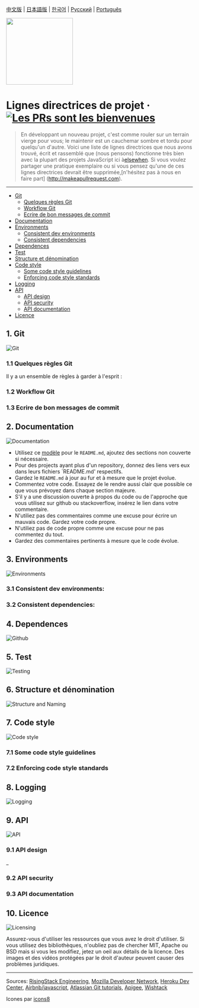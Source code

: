 
[中文版](./README-zh.md)
 | [日本語版](./README-ja.md)
 | [한국어](./README-ko.md)
 | [Русский](./README-ru.md)
 | [Português](./README-pt-BR.md)

[<img src="./images/elsewhen-logo.png" width="180" height="180">](http://elsewhen.co/)


# Lignes directrices de projet &middot; [![Les PRs sont les bienvenues](https://img.shields.io/badge/PRs-welcome-brightgreen.svg?style=flat-square)](http://makeapullrequest.com)
> En développant un nouveau projet, c'est comme rouler sur un terrain vierge pour vous;  le maintenir est un cauchemar sombre et tordu pour quelqu'un d'autre.
Voici une liste de lignes directrices que nous avons trouvé, écrit et rassemblé que (nous pensons) fonctionne très bien avec la plupart des projets JavaScript ici à[elsewhen](http://elsewhen.co).
Si vous voulez partager une pratique exemplaire ou si vous pensez qu'une de ces lignes directrices devrait être supprimée,[n'hésitez pas à nous en faire part] (http://makeapullrequest.com). 
<hr>

- [Git](#git)
    - [Quelques règles Git](#some-git-rules)
    - [Workflow Git](#git-workflow)
    - [Ecrire de bon messages de commit](#writing-good-commit-messages)
- [Documentation](#documentation)
- [Environments](#environments)
    - [Consistent dev environments](#consistent-dev-environments)
    - [Consistent dependencies](#consistent-dependencies)
- [Dependences](#dependencies)
- [Test](#testing)
- [Structure et dénomination](#structure-and-naming)
- [Code style](#code-style)
    - [Some code style guidelines](#code-style-check)
    - [Enforcing code style standards](#enforcing-code-style-standards)
- [Logging](#logging)
- [API](#api)
    - [API design](#api-design)
    - [API security](#api-security)
    - [API documentation](#api-documentation)
- [Licence](#licensing)

<a name="git"></a>
## 1. Git
![Git](/images/branching.png)
<a name="some-git-rules"></a>

### 1.1 Quelques règles Git
Il y a un ensemble de règles à garder à l'esprit :

<a name="git-workflow"></a>
### 1.2 Workflow Git

<a name="writing-good-commit-messages"></a>
### 1.3 Ecrire de bon messages de commit

 <a name="documentation"></a>
## 2. Documentation

![Documentation](/images/documentation.png)

* Utilisez ce [modèle](./README.sample.md) pour le `README.md`, ajoutez des sections non couverte si nécessaire.
* Pour des projects ayant plus d'un repository, donnez des liens vers eux dans leurs fichiers `README.md' respectifs.
* Gardez le `README.md` à jour au fur et à mesure que le projet évolue.
* Commentez votre code. Essayez de le rendre aussi clair que possible ce que vous prévoyez dans chaque section majeure.
* S'il y a une discussion ouverte à propos du code ou de l'approche que vous utilisez sur github ou stackoverflow, insérez le lien dans votre commentaire. 
* N'utiliez pas des commentaires comme une excuse pour écrire un mauvais code. Gardez votre code propre.
* N'utiliez pas de code propre comme une excuse pour ne pas commentez du tout.
* Gardez des commentaires pertinents à mesure que le code évolue.

<a name="environments"></a>
## 3. Environments

![Environments](/images/laptop.png)


<a name="consistent-dev-environments"></a>
### 3.1 Consistent dev environments:

<a name="consistent-dependencies"></a>
### 3.2 Consistent dependencies:

<a name="dependencies"></a>
## 4. Dependences

![Github](/images/modules.png)


<a name="testing"></a>
## 5. Test
![Testing](/images/testing.png)

<a name="structure-and-naming"></a>
## 6. Structure et dénomination
![Structure and Naming](/images/folder-tree.png)


<a name="code-style"></a>
## 7. Code style

![Code style](/images/code-style.png)

<a name="code-style-check"></a>
### 7.1 Some code style guidelines



<a name="enforcing-code-style-standards"></a>
### 7.2 Enforcing code style standards

<a name="logging"></a>
## 8. Logging

![Logging](/images/logging.png)

<a name="api"></a>
## 9. API
<a name="api-design"></a>

![API](/images/api.png)

### 9.1 API design

_

<a name="api-security"></a>
### 9.2 API security

<a name="api-documentation"></a>
### 9.3 API documentation

<a name="licensing"></a>
## 10. Licence
![Licensing](/images/licensing.png)

Assurez-vous d'utiliser les ressources que vous avez le droit d'utiliser. Si vous utilisez des bibliothèques, n'oubliez pas de chercher MIT, Apache ou BSD mais si vous les modifiez, jetez un oeil aux détails de la licence. Des images et des vidéos protégées par le droit d'auteur peuvent causer des problèmes juridiques.


---
Sources:
[RisingStack Engineering](https://blog.risingstack.com/),
[Mozilla Developer Network](https://developer.mozilla.org/),
[Heroku Dev Center](https://devcenter.heroku.com),
[Airbnb/javascript](https://github.com/airbnb/javascript),
[Atlassian Git tutorials](https://www.atlassian.com/git/tutorials),
[Apigee](https://apigee.com/about/blog),
[Wishtack](https://blog.wishtack.com)

Icones par [icons8](https://icons8.com/)

